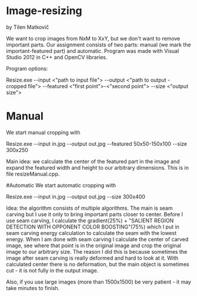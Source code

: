 # Image-resizing
by Tilen Matkovič

We want to crop images from NxM to XxY, but we don't want to remove important parts. Our assignment consists of two parts: manual (we mark the important-featured part) and automatic. Program was made with Visual Studio 2012 in C++ and OpenCV libraries.

Program options:

Resize.exe --input <"path to input file"> --output <"path to output - cropped file"> --featured <"first point">-<"second point"> --size <"output size">

# Manual
We start manual cropping with

Resize.exe --input in.jpg --output out.jpg --featured 50x50-150x100 --size 300x250

Main idea: we calculate the center of the featured part in the image and expand the featured width and height to our arbitrary dimensions. This is in file resizeManual.cpp.


#Automatic
We start automatic cropping with

Resize.exe --input in.jpg --output out.jpg --size 300x400

Idea: the algorithm consists of multiple algorithms. The main is seam carving but I use it only to bring important parts closer to center. Before I use seam carving, I calculate the gradient(25%) + "SALIENT REGION DETECTION WITH OPPONENT COLOR BOOSTING"(75%) which I put in seam carving energy calculation to calculate the seam with the lowest energy. When I am done with seam carving I calculate the center of carved image, see where that point is in the original image and crop the original image to our arbitrary size. The reason I did this is because sometimes the image after seam carving is really deformed and hard to look at it. With calculated center there is no deformation, but the main object is sometimes cut - it is not fully in the output image.

Also, if you use large images (more than 1500x1500) be very patient - it may take minutes to finish.
